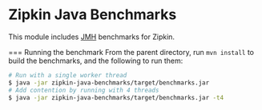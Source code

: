 Zipkin Java Benchmarks
===================

This module includes [JMH](http://openjdk.java.net/projects/code-tools/jmh/) benchmarks for Zipkin.

=== Running the benchmark
From the parent directory, run `mvn install` to build the benchmarks, and the following to run them:

```bash
# Run with a single worker thread
$ java -jar zipkin-java-benchmarks/target/benchmarks.jar
# Add contention by running with 4 threads
$ java -jar zipkin-java-benchmarks/target/benchmarks.jar -t4
```
